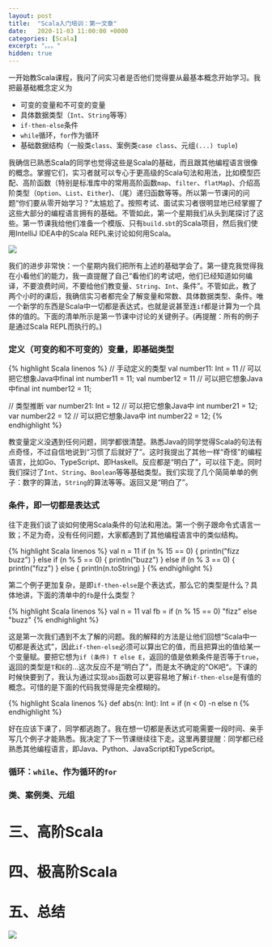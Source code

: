 ```yaml
---
layout: post
title:  "Scala入门培训：第一文章"
date:   2020-11-03 11:00:00 +0000
categories: [Scala]
excerpt: "。。。"
hidden: true
---
```


一开始教Scala课程，我问了问实习者是否他们觉得要从最基本概念开始学习。我把最基础概念定义为

- 可变的变量和不可变的变量
- 具体数据类型（`Int`、`String`等等）
- `if-then-else`条件
- `while`循环，`for`作为循环
- 基础数据结构（一般类`class`、案例类`case class`、元组`(...) tuple`)

我确信已熟悉Scala的同学也觉得这些是Scala的基础，而且跟其他编程语言很像的概念。掌握它们，实习者就可以专心于更高级的Scala句法和用法，比如模型匹配、高阶函数（特别是标准库中的常用高阶函数`map`、`filter`、`flatMap`)、介绍高阶类型（`Option`、`List`、`Either`)、（尾）递归函数等等。所以第一节课问的问题“你们要从零开始学习？”太尴尬了。按照考试、面试实习者很明显地已经掌握了这些大部分的编程语言拥有的基础。不管如此，第一个星期我们从头到尾探讨了这些。第一节课我给他们准备一个模版、只有`build.sbt`的Scala项目，然后我们使用IntelliJ IDEA中的Scala REPL来讨论如何用Scala。

![](/assets/2020-11-03-intro/repl.png)

我们的进步非常快：一个星期内我们把所有上述的基础学会了。第一捷克我觉得我在小看他们的能力，我一直提醒了自己“看他们的考试吧，他们已经知道如何编译，不要浪费时间，不要给他们教变量、`String`、`Int`、条件”。不管如此，教了两个小时的课后，我确信实习者都完全了解变量和常数、具体数据类型、条件。唯一个新学的东西是Scala中一切都是表达式，也就是说甚至连`if`都是计算为一个具体的值的。下面的清单所示是第一节课中讨论的关键例子。(再提醒：所有的例子是通过Scala REPL而执行的。)

### 定义（可变的和不可变的）变量，即基础类型
{% highlight Scala linenos %}
// 手动定义的类型
val number11: Int = 11  // 可以把它想象Java中final int number11 = 11;
val number12      = 11  // 可以把它想象Java中final int number12 = 11;

// 类型推断
var number21: Int = 12  // 可以把它想象Java中      int number21 = 12;
var number22      = 12  // 可以把它想象Java中      int number22 = 12;
{% endhighlight %}

教变量定义没遇到任何问题，同学都很清楚。熟悉Java的同学觉得Scala的句法有点奇怪，不过自信地说到“习惯了后就好了”。这时我提出了其他一样“奇怪”的编程语言，比如Go、TypeScript、即Haskell。反应都是“明白了”，可以往下走。同时我们探讨了`Int`、`String`、`Boolean`等等基础类型。我们实现了几个简简单单的例子：数字的算法，`String`的算法等等。返回又是“明白了”。

### 条件，即一切都是表达式
往下走我们谈了谈如何使用Scala条件的句法和用法。第一个例子跟命令式语言一致；不足为奇，没有任何问题，大家都遇到了其他编程语言中的类似结构。

{% highlight Scala linenos %}
val n = 11
if (n % 15 == 0) {
  println("fizz buzz")
} else if (n % 5 == 0) {
  println("buzz")
} else if (n % 3 == 0) {
  println("fizz")
} else {
  println(n.toString)
}
{% endhighlight %}

第二个例子更加复杂，是即`if-then-else`是个表达式，那么它的类型是什么？具体地讲，下面的清单中的`fb`是什么类型？

{% highlight Scala linenos %}
val n = 11
val fb = if (n % 15 == 0) "fizz" else "buzz"
{% endhighlight %}

这是第一次我们遇到不太了解的问题。我的解释的方法是让他们回想“Scala中一切都是表达式”，因此`if-then-else`必须可以算出它的值，而且把算出的值给某一个变量赋。要把它想为`if (条件) T else E`，返回的值是依赖条件是否等于`true`，返回的类型是`T`和`E`的...这次反应不是“明白了”，而是太不确定的”OK吧“。下课的时候快要到了，我认为通过实现`abs`函数可以更容易地了解`if-then-else`是有值的概念。可惜的是下面的代码我觉得是完全模糊的。

{% highlight Scala linenos %}
def abs(n: Int): Int = if (n < 0) -n else n
{% endhighlight %}

好在应该下课了，同学都逃跑了。我在想一切都是表达式可能需要一段时间、亲手写几个例子才能熟悉。我决定了下一节课继续往下走。这里再要提醒：同学都已经熟悉其他编程语言，即Java、Python、JavaScript和TypeScript。

### 循环：`while`、作为循环的`for`

### 类、案例类、元组

# 三、高阶Scala

# 四、极高阶Scala

# 五、总结

![](/assets/2020-11-03-intro/http4s-intro.png)

<!---
有时候有人问我“我很想学习一门函数式编程语言，比如Scala；我应该怎么样最好开始这个过程？”。不久以前我只有一个推荐：一边读一本书（比如Scala for the impatient或者XXX），一边在一个小项目实现刚刚学的内容。“太谢谢你了”，一般是最后一条消息，我以为他们开始自己的历程，没有任何再要问的问题。我一直以为Scala是好好学的语言，GitHub上面充满着处理各种各样的开源的项目，我以为文档太繁荣了，只要专心于学习，

为了好好学习Scala、Haskell等等函数式语言我们先要好好学习什么是函数，什么把它好好利用；一旦完全了解函数式编程语言的关键概念是什么，立刻跑到仔细地学习标准库的机构、数据类型、标准函数等等。


# 二、“Hello， world”、标准库…… 然后呢？


大家都知道最基本的程序和大型的程序的差别很大很大


我认为Scala，Haskell世界中的最大的问题就是怎么把上述的过程应用于建立有用的程序。
--->